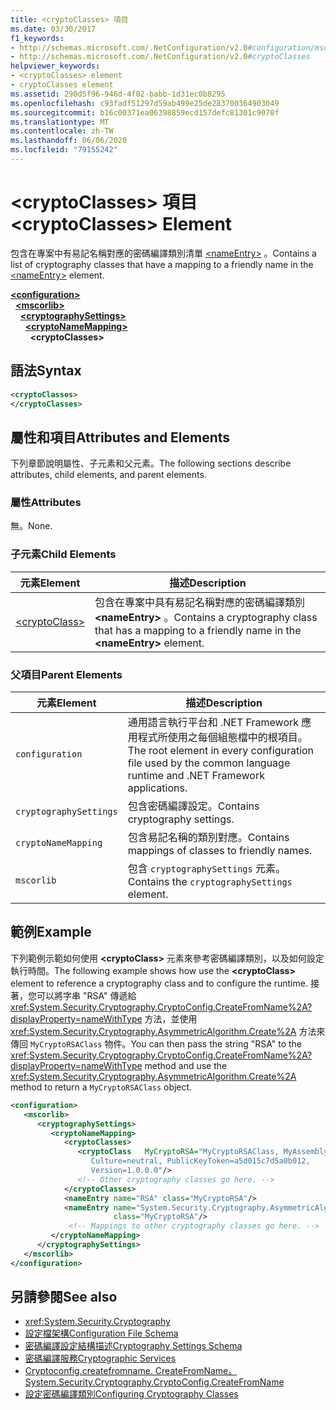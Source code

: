 ```yaml
---
title: <cryptoClasses> 項目
ms.date: 03/30/2017
f1_keywords:
- http://schemas.microsoft.com/.NetConfiguration/v2.0#configuration/mscorlib/cryptographySettings/cryptoNameMapping/cryptoClasses
- http://schemas.microsoft.com/.NetConfiguration/v2.0#cryptoClasses
helpviewer_keywords:
- <cryptoClasses> element
- cryptoClasses element
ms.assetid: 290d5f96-946d-4f02-babb-1d31ec0b8295
ms.openlocfilehash: c93fadf51297d59ab499e25de283700364903049
ms.sourcegitcommit: b16c00371ea06398859ecd157defc81301c9070f
ms.translationtype: MT
ms.contentlocale: zh-TW
ms.lasthandoff: 06/06/2020
ms.locfileid: "79155242"
---
```

# <a name="cryptoclasses-element"></a><span data-ttu-id="4b4ab-102">\<cryptoClasses> 項目</span><span class="sxs-lookup"><span data-stu-id="4b4ab-102">\<cryptoClasses> Element</span></span>
<span data-ttu-id="4b4ab-103">包含在專案中有易記名稱對應的密碼編譯類別清單 [\<nameEntry>](nameentry-element.md) 。</span><span class="sxs-lookup"><span data-stu-id="4b4ab-103">Contains a list of cryptography classes that have a mapping to a friendly name in the [\<nameEntry>](nameentry-element.md) element.</span></span>  
  
[**\<configuration>**](../configuration-element.md)  
&nbsp;&nbsp;[**\<mscorlib>**](mscorlib-element-for-cryptography-settings.md)  
&nbsp;&nbsp;&nbsp;&nbsp;[**\<cryptographySettings>**](cryptographysettings-element.md)  
&nbsp;&nbsp;&nbsp;&nbsp;&nbsp;&nbsp;[**\<cryptoNameMapping>**](cryptonamemapping-element.md)  
&nbsp;&nbsp;&nbsp;&nbsp;&nbsp;&nbsp;&nbsp;&nbsp;**\<cryptoClasses>**  
  
## <a name="syntax"></a><span data-ttu-id="4b4ab-104">語法</span><span class="sxs-lookup"><span data-stu-id="4b4ab-104">Syntax</span></span>  
  
```xml  
<cryptoClasses>
</cryptoClasses>  
```  
  
## <a name="attributes-and-elements"></a><span data-ttu-id="4b4ab-105">屬性和項目</span><span class="sxs-lookup"><span data-stu-id="4b4ab-105">Attributes and Elements</span></span>  
 <span data-ttu-id="4b4ab-106">下列章節說明屬性、子元素和父元素。</span><span class="sxs-lookup"><span data-stu-id="4b4ab-106">The following sections describe attributes, child elements, and parent elements.</span></span>  
  
### <a name="attributes"></a><span data-ttu-id="4b4ab-107">屬性</span><span class="sxs-lookup"><span data-stu-id="4b4ab-107">Attributes</span></span>  
 <span data-ttu-id="4b4ab-108">無。</span><span class="sxs-lookup"><span data-stu-id="4b4ab-108">None.</span></span>  
  
### <a name="child-elements"></a><span data-ttu-id="4b4ab-109">子元素</span><span class="sxs-lookup"><span data-stu-id="4b4ab-109">Child Elements</span></span>  
  
|<span data-ttu-id="4b4ab-110">元素</span><span class="sxs-lookup"><span data-stu-id="4b4ab-110">Element</span></span>|<span data-ttu-id="4b4ab-111">描述</span><span class="sxs-lookup"><span data-stu-id="4b4ab-111">Description</span></span>|  
|-------------|-----------------|  
|[\<cryptoClass>](cryptoclass-element.md)|<span data-ttu-id="4b4ab-112">包含在專案中具有易記名稱對應的密碼編譯類別 **\<nameEntry>** 。</span><span class="sxs-lookup"><span data-stu-id="4b4ab-112">Contains a cryptography class that has a mapping to a friendly name in the **\<nameEntry>** element.</span></span>|  
  
### <a name="parent-elements"></a><span data-ttu-id="4b4ab-113">父項目</span><span class="sxs-lookup"><span data-stu-id="4b4ab-113">Parent Elements</span></span>  
  
|<span data-ttu-id="4b4ab-114">元素</span><span class="sxs-lookup"><span data-stu-id="4b4ab-114">Element</span></span>|<span data-ttu-id="4b4ab-115">描述</span><span class="sxs-lookup"><span data-stu-id="4b4ab-115">Description</span></span>|  
|-------------|-----------------|  
|`configuration`|<span data-ttu-id="4b4ab-116">通用語言執行平台和 .NET Framework 應用程式所使用之每個組態檔中的根項目。</span><span class="sxs-lookup"><span data-stu-id="4b4ab-116">The root element in every configuration file used by the common language runtime and .NET Framework applications.</span></span>|  
|`cryptographySettings`|<span data-ttu-id="4b4ab-117">包含密碼編譯設定。</span><span class="sxs-lookup"><span data-stu-id="4b4ab-117">Contains cryptography settings.</span></span>|  
|`cryptoNameMapping`|<span data-ttu-id="4b4ab-118">包含易記名稱的類別對應。</span><span class="sxs-lookup"><span data-stu-id="4b4ab-118">Contains mappings of classes to friendly names.</span></span>|  
|`mscorlib`|<span data-ttu-id="4b4ab-119">包含 `cryptographySettings` 元素。</span><span class="sxs-lookup"><span data-stu-id="4b4ab-119">Contains the `cryptographySettings` element.</span></span>|  
  
## <a name="example"></a><span data-ttu-id="4b4ab-120">範例</span><span class="sxs-lookup"><span data-stu-id="4b4ab-120">Example</span></span>  
 <span data-ttu-id="4b4ab-121">下列範例示範如何使用 **\<cryptoClass>** 元素來參考密碼編譯類別，以及如何設定執行時間。</span><span class="sxs-lookup"><span data-stu-id="4b4ab-121">The following example shows how use the **\<cryptoClass>** element to reference a cryptography class and to configure the runtime.</span></span> <span data-ttu-id="4b4ab-122">接著，您可以將字串 "RSA" 傳遞給 <xref:System.Security.Cryptography.CryptoConfig.CreateFromName%2A?displayProperty=nameWithType> 方法，並使用 <xref:System.Security.Cryptography.AsymmetricAlgorithm.Create%2A> 方法來傳回 `MyCryptoRSAClass` 物件。</span><span class="sxs-lookup"><span data-stu-id="4b4ab-122">You can then pass the string "RSA" to the <xref:System.Security.Cryptography.CryptoConfig.CreateFromName%2A?displayProperty=nameWithType> method and use the <xref:System.Security.Cryptography.AsymmetricAlgorithm.Create%2A> method to return a `MyCryptoRSAClass` object.</span></span>  
  
```xml  
<configuration>  
   <mscorlib>  
      <cryptographySettings>  
         <cryptoNameMapping>  
            <cryptoClasses>  
               <cryptoClass   MyCryptoRSA="MyCryptoRSAClass, MyAssembly  
                  Culture=neutral, PublicKeyToken=a5d015c7d5a0b012,  
                  Version=1.0.0.0"/>  
               <!-- Other cryptography classes go here. -->  
            </cryptoClasses>  
            <nameEntry name="RSA" class="MyCryptoRSA"/>  
            <nameEntry name="System.Security.Cryptography.AsymmetricAlgorithm"  
                       class="MyCryptoRSA"/>  
             <!-- Mappings to other cryptography classes go here. -->  
         </cryptoNameMapping>  
      </cryptographySettings>  
   </mscorlib>  
</configuration>  
```  
  
## <a name="see-also"></a><span data-ttu-id="4b4ab-123">另請參閱</span><span class="sxs-lookup"><span data-stu-id="4b4ab-123">See also</span></span>

- <xref:System.Security.Cryptography>
- [<span data-ttu-id="4b4ab-124">設定檔架構</span><span class="sxs-lookup"><span data-stu-id="4b4ab-124">Configuration File Schema</span></span>](../index.md)
- [<span data-ttu-id="4b4ab-125">密碼編譯設定結構描述</span><span class="sxs-lookup"><span data-stu-id="4b4ab-125">Cryptography Settings Schema</span></span>](index.md)
- [<span data-ttu-id="4b4ab-126">密碼編譯服務</span><span class="sxs-lookup"><span data-stu-id="4b4ab-126">Cryptographic Services</span></span>](../../../../standard/security/cryptographic-services.md)
- [<span data-ttu-id="4b4ab-127">Cryptoconfig.createfromname. CreateFromName。</span><span class="sxs-lookup"><span data-stu-id="4b4ab-127">System.Security.Cryptography.CryptoConfig.CreateFromName</span></span>](xref:System.Security.Cryptography.CryptoConfig.CreateFromName%2A)
- [<span data-ttu-id="4b4ab-128">設定密碼編譯類別</span><span class="sxs-lookup"><span data-stu-id="4b4ab-128">Configuring Cryptography Classes</span></span>](../../configure-cryptography-classes.md)
